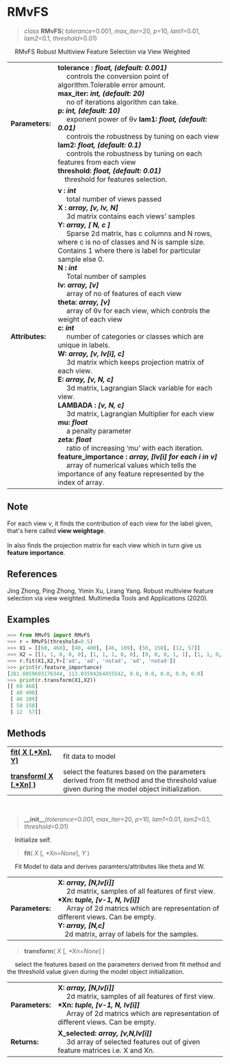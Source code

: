 # RMvFS
> _class_ __RMvFS__( _tolerance_=0.001, _max_iter_=20,  _p_=10, _lam1_=0.01, _lam2_=0.1,  _threshold_=0.01)

&emsp; RMvFS Robust Multiview Feature Selection via View Weighted

|||
| :--- | :---|
| __Parameters:__ | __tolerance : *float, (default: 0.001)*__  <br/>&emsp; controls the conversion point of algorithm.Tolerable error amount. <br/> __max_iter: *int, (default: 20)*__ <br/>&emsp; no of iterations algorithm can take. <br/> __p: *int, (default: 10)*__ <br/> &emsp; exponent power of θv __lam1: *float, (default: 0.01)*__ <br/>&emsp; controls the robustness by tuning on each view <br/> __lam2: *float, (default: 0.1)*__ <br/>&emsp; controls the robustness by tuning on each features from each view <br/> __threshold: *float, (default: 0.01)*__ <br/>&emsp;threshold for features selection.|
| __Attributes:__ | __v : *int*__ <br/>&emsp; total number of views passed <br/> __X : *array, [v, lv, N]*__ <br> &emsp; 3d matrix contains each views’ samples <br/> __Y: *array, [ N, c ]*__ <br/>&emsp; Sparse 2d matrix, has c columns and N rows, where c is no of classes and N is sample size. Contains 1 where there is label for particular sample else 0. <br/> __N : *int*__ <br/> &emsp; Total number of samples <br/> __lv: *array, [v]*__ <br/>&emsp; array of no of features of each view <br/> __theta: *array, [v]*__ <br/>&emsp; array of θv for each view, which controls the weight of each view <br/> __c: *int*__ <br/> &emsp; number of categories or classes which are unique in labels. <br/> __W: *array, [v, lv[i], c]*__ <br/>&emsp; 3d matrix which keeps projection matrix of each view.<br/> __E: *array, [v, N, c]*__ <br/>&emsp; 3d matrix, Lagrangian Slack variable for each view.<br/> __LAMBADA : *[v, N, c]*__ <br/>&emsp; 3d matrix, Lagrangian Multiplier for each view <br/> __mu: *float*__ <br/>&emsp; a penalty parameter <br/> __zeta: *float*__ <br/> &emsp; ratio of increasing ‘mu’ with each iteration.<br/>__feature_importance : *array, [lv[i] for each i in v]*__ <br/> &emsp; array of numerical values which tells the importance of any feature represented by the index of array.|

## Note
For each view v, it finds the contribution of each view for the label given, that's here called __view weightage__. <br/><br/>
In also finds the projection matrix for each view which in turn give us __feature importance__.<br/>

## References
Jing Zhong, Ping Zhong, Yimin Xu, Lirang Yang. Robust multiview feature selection via view weighted. Multimedia Tools and Applications (2020).
## Examples
```python
>>> from RMvFS import RMvFS
>>> r = RMvFS(threshold=0.5)
>>> X1 = [[60, 468], [40, 400], [46, 109], [50, 150], [12, 57]]
>>> X2 = [[1, 1, 0, 0, 0], [1, 1, 1, 0, 0], [0, 0, 0, 1, 1], [1, 1, 0, 0, 0], [1, 0, 0, 1, 1]]
>>> r.fit(X1,X2,Y=['ad', 'ad', 'notad', 'ad', 'notad'])
>>> print(r.feature_importance)
[281.8059693176344, 113.03594264455542, 0.0, 0.0, 0.0, 0.0, 0.0]
>>> print(r.transform(X1,X2))
[[ 60 468]
 [ 40 400]
 [ 46 109]
 [ 50 150]
 [ 12  57]]
```
## Methods
|||
|:---|:---|
|[__fit( X [,*Xn], Y)__](#fit "RMvFS.fit") | fit data to model |
|[__transform( X [,*Xn] )__](#transform "RMvFS.transform")| select the features based on the parameters derived from fit method and the threshold value given during the model object initialization.| 

<br/>

> __\_\_init\_\___(_tolerance_=0.001, _max_iter_=20,  _p_=10, _lam1_=0.01, _lam2_=0.1,  _threshold_=0.01)

&emsp; Initialize self.

> <a id="fit"></a>__fit__( _X_ [_, \*Xn=None_], _Y_ )

&emsp; Fit Model to data and derives paramters/attributes like theta and W.

|||
|:---|:--|
|__Parameters:__| __X: *array, [N,lv[i]]*__ <br/> &emsp; 2d matrix, samples of all features of first view.<br/> __\*Xn: *tuple, [v-1, N, lv[i]]*__ <br/> &emsp; Array of 2d matrics which are representation of different views. Can be empty.<br/> __Y:  *array, [N,c]*__ <br/>&emsp;2d matrix, array of labels for the samples.|

> <a id="transform"></a>__transform__( _X_ [_, \*Xn=None_] )

&emsp; select the features based on the parameters derived from fit method and the threshold value given during the model object initialization.

|||
|:---|:--|
|__Parameters:__ |__X: *array, [N,lv[i]]*__ <br/> &emsp; 2d matrix, samples of all features of first view.<br/> __\*Xn: *tuple, [v-1, N, lv[i]]*__ <br/> &emsp; Array of 2d matrics which are representation of different views. Can be empty.|
|__Returns:__ | __X\_selected: *array, [v,N,lv[i]]*__ <br/>  &emsp; 3d array of selected features out of given feature matrices i.e. X and Xn.



